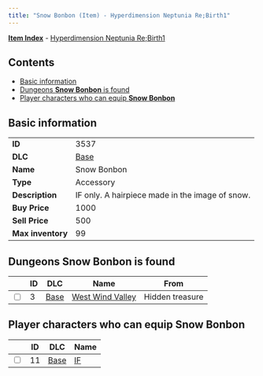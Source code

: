 ```yaml
---
title: "Snow Bonbon (Item) - Hyperdimension Neptunia Re;Birth1"
---
```


[**Item Index**](/neptunia/rb1/item/index.html) - [Hyperdimension Neptunia Re;Birth1](/neptunia/rb1)

## Contents

- [Basic information](#basic-information)
- [Dungeons **Snow Bonbon** is found](#dungeons-snow-bonbon-is-found)
- [Player characters who can equip **Snow Bonbon**](#player-characters-who-can-equip-snow-bonbon)

## Basic information

|   |   |
| -- | -- |
| **ID** | 3537 |
| **DLC** | [Base](/neptunia/rb1/dlc/1-base.html) |
| **Name** | Snow Bonbon |
| **Type** | Accessory |
| **Description** | IF only. A hairpiece made in the image of snow. |
| **Buy Price** | 1000 |
| **Sell Price** | 500 |
| **Max inventory** | 99 |

## Dungeons **Snow Bonbon** is found

|    | ID | DLC | Name | From |
| -- | -- | --- | ---- | ---- |
| <input type="checkbox" id="rb1-dungeon-1-3" class="trackbox" /> | 3 | [Base](/neptunia/rb1/dlc/1-base.html) | [West Wind Valley](/neptunia/rb1/dungeon/1-3-west-wind-valley.html) | Hidden treasure |

## Player characters who can equip **Snow Bonbon**

|    | ID | DLC | Name |
| -- | -- | --- | ---- |
| <input type="checkbox" id="rb1-player-1-11" class="trackbox" /> | 11 | [Base](/neptunia/rb1/dlc/1-base.html) | [IF](/neptunia/rb1/player/1-11-if.html) |